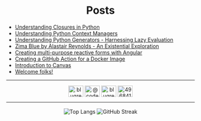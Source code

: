 <h1 align="center">Posts</h1>

<!-- BLOG-POST-LIST:START -->
- [Understanding Closures in Python](https://dev.to/blugreenspace/understanding-closures-in-python-bbl)
- [Understanding Python Context Managers](https://dev.to/blugreenspace/understanding-python-context-managers-3cn3)
- [Understanding Python Generators - Harnessing Lazy Evaluation](https://dev.to/blugreenspace/understanding-python-generators-harnessing-lazy-evaluation-52c)
- [Zima Blue by Alastair Reynolds - An Existential Exploration](https://dev.to/blugreenspace/zima-blue-by-alastair-reynolds-an-existential-exploration-bp9)
- [Creating multi-purpose reactive forms with Angular](https://dev.to/blugreenspace/creating-multi-purpose-reactive-forms-with-angular-47ka)
- [Creating a GitHub Action for a Docker Image](https://dev.to/blugreenspace/creating-a-github-action-for-a-docker-image-4n34)
- [Introduction to Canvas](https://dev.to/blugreenspace/introduction-to-canvas-4abh)
- [Welcome folks!](https://dev.to/blugreenspace/welcome-folks-3h05)
<!-- BLOG-POST-LIST:END -->

---

<p align="center">
  <a href="https://dev.to/blugreenspace" target="blank"><img align="center" src="https://raw.githubusercontent.com/rahuldkjain/github-profile-readme-generator/master/src/images/icons/Social/devto.svg" alt="blugreenspace" height="30" width="40" /></a>
  <a href="https://medium.com/@code0987" target="blank"><img align="center" src="https://raw.githubusercontent.com/rahuldkjain/github-profile-readme-generator/master/src/images/icons/Social/medium.svg" alt="@code0987" height="30" width="40" /></a>
  <a href="https://twitter.com/blugreenspace" target="blank"><img align="center" src="https://raw.githubusercontent.com/rahuldkjain/github-profile-readme-generator/master/src/images/icons/Social/twitter.svg" alt="blugreenspace" height="30" width="40" /></a>
  <a href="https://stackoverflow.com/users/496841" target="blank"><img align="center" src="https://raw.githubusercontent.com/rahuldkjain/github-profile-readme-generator/master/src/images/icons/Social/stack-overflow.svg" alt="496841" height="30" width="40" /></a>
</p>

---

<p align="center">
  <img align="center" src="https://github-readme-stats.vercel.app/api/top-langs/?username=code0987&hide_progress=true&langs_count=6&hide=tsql&size_weight=0.9&count_weight=0.1&layout=compact&theme=transparent&hide_border=true" alt="Top Langs" />

  <img align="center" src="https://streak-stats.demolab.com?user=code0987&theme=transparent&hide_border=true" alt="GitHub Streak" />
</p>
